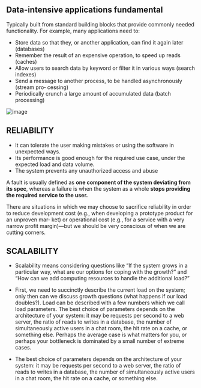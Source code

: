 ## Data-intensive applications fundamental ##  
Typically built from standard building blocks that provide commonly needed functionality. For example, many applications need to:
* Store data so that they, or another application, can find it again later (databases)
* Remember the result of an expensive operation, to speed up reads (caches)
* Allow users to search data by keyword or filter it in various ways (search indexes)
* Send a message to another process, to be handled asynchronously (stream pro‐
cessing)
* Periodically crunch a large amount of accumulated data (batch processing)

![image](https://github.com/shartrooper/learning-sources-pickups/assets/21326996/a42ab246-598e-4519-9a8e-643381f2ee8c)

## RELIABILITY
* It can tolerate the user making mistakes or using the software in unexpected
ways.
* Its performance is good enough for the required use case, under the expected
load and data volume.
* The system prevents any unauthorized access and abuse

A fault is usually defined as __one component of the system deviating from its spec__, whereas a failure is when the system as a
whole __stops providing the required service to the user.__

There are situations in which we may choose to sacrifice reliability in order to reduce
development cost (e.g., when developing a prototype product for an unproven mar‐
ket) or operational cost (e.g., for a service with a very narrow profit margin)—but we
should be very conscious of when we are cutting corners. 

## SCALABILITY

* Scalability means considering questions like “If the system grows in a particular way,
what are our options for coping with the growth?” and “How can we add computing
resources to handle the additional load?”

* First, we need to succinctly describe the current load on the system; only then can we
discuss growth questions (what happens if our load doubles?). Load can be described
with a few numbers which we call load parameters. The best choice of parameters
depends on the architecture of your system: it may be requests per second to a web
server, the ratio of reads to writes in a database, the number of simultaneously active
users in a chat room, the hit rate on a cache, or something else. Perhaps the average
case is what matters for you, or perhaps your bottleneck is dominated by a small
number of extreme cases.

* The best choice of parameters
depends on the architecture of your system: it may be requests per second to a web
server, the ratio of reads to writes in a database, the number of simultaneously active
users in a chat room, the hit rate on a cache, or something else.


